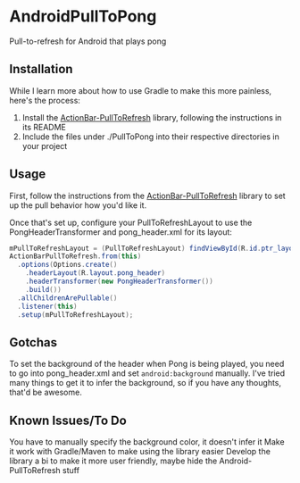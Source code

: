 AndroidPullToPong
=================

Pull-to-refresh for Android that plays pong

Installation
------------

While I learn more about how to use Gradle to make this more painless, here's the process:

1. Install the [ActionBar-PullToRefresh](https://github.com/chrisbanes/ActionBar-PullToRefresh) library, following the instructions in its README
2. Include the files under ./PullToPong into their respective directories in your project

Usage
-----

First, follow the instructions from the [ActionBar-PullToRefresh](https://github.com/chrisbanes/ActionBar-PullToRefresh) library to set up the pull behavior how you'd like it.

Once that's set up, configure your PullToRefreshLayout to use the PongHeaderTransformer and pong_header.xml for its layout:


```java
mPullToRefreshLayout = (PullToRefreshLayout) findViewById(R.id.ptr_layout);
ActionBarPullToRefresh.from(this)
  .options(Options.create()
    .headerLayout(R.layout.pong_header)
    .headerTransformer(new PongHeaderTransformer())
    .build())
  .allChildrenArePullable()
  .listener(this)
  .setup(mPullToRefreshLayout);
```


Gotchas
-------

To set the background of the header when Pong is being played, you need to go into pong_header.xml and set `android:background` manually. I've tried many things to get it to infer the background, so if you have any thoughts, that'd be awesome.


Known Issues/To Do
------------------

You have to manually specify the background color, it doesn't infer it
Make it work with Gradle/Maven to make using the library easier
Develop the library a bi to make it more user friendly, maybe hide the Android-PullToRefresh stuff
